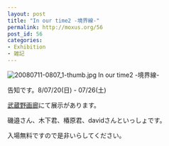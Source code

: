 ```yaml
---
layout: post
title: "In our time2 -境界線-"
permalink: http://moxus.org/56
post_id: 56
categories: 
- Exhibition
- 雑記
---
```


![20080711-0807_1-thumb.jpg](/images/20080711-0807_1-thumb.jpg)
In our time2 -境界線-

告知です。8/07/20(日) - 07/26(土)

[武蔵野画廊](http://musashino-garo.jp/blog/gallery.html)にて展示があります。

磯邉さん、木下君、椿原君、davidさんといっしょです。

入場無料ですので是非いらしてください。